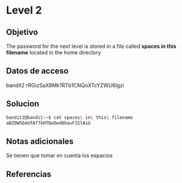 
# Level 2
## Objetivo

The password for the next level is stored in a file called **spaces in this filename** located in the home directory

## Datos de acceso

bandit2
rRGizSaX8Mk1RTb1CNQoXTcYZWU6lgzi

## Solucion
``` bash
bandit2@bandit:~$ cat spaces\ in\ this\ filename
aBZ0W5EmUfAf7kHTQeOwd8bauFJ2lAiG

```

## Notas adicionales

Se tienen que tomar en cuenta los espacios

## Referencias